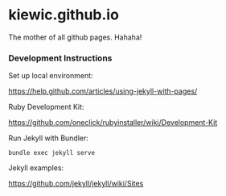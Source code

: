 # kiewic.github.io

The mother of all github pages. Hahaha!

### Development Instructions

Set up local environment:

https://help.github.com/articles/using-jekyll-with-pages/

Ruby Development Kit:

https://github.com/oneclick/rubyinstaller/wiki/Development-Kit

Run Jekyll with Bundler:

    bundle exec jekyll serve

Jekyll examples:

https://github.com/jekyll/jekyll/wiki/Sites

